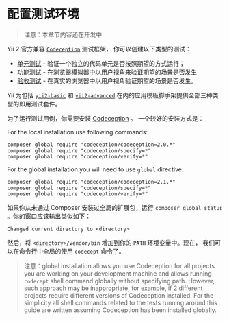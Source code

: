 配置测试环境
======================

> 注意：本章节内容还在开发中

Yii 2 官方兼容 [`Codeception`](https://github.com/Codeception/Codeception) 测试框架，
你可以创建以下类型的测试：

- [单元测试](test-unit.md) - 验证一个独立的代码单元是否按照期望的方式运行；
- [功能测试](test-functional.md) - 在浏览器模拟器中以用户视角来验证期望的场景是否发生
- [验收测试](test-acceptance.md) - 在真实的浏览器中以用户视角验证期望的场景是否发生。

Yii 为包括 [`yii2-basic`](https://github.com/yiisoft/yii2/tree/master/apps/basic) 和
[`yii2-advanced`](https://github.com/yiisoft/yii2/tree/master/apps/advanced) 
在内的应用模板脚手架提供全部三种类型的即用测试套件。

为了运行测试用例，你需要安装 [Codeception](https://github.com/Codeception/Codeception) 。
一个较好的安装方式是：

For the local installation use following commands:

```
composer global require "codeception/codeception=2.0.*"
composer global require "codeception/specify=*"
composer global require "codeception/verify=*"
```

For the global installation you will need to use `global` directive:

```
composer global require "codeception/codeception=2.1.*"
composer global require "codeception/specify=*"
composer global require "codeception/verify=*"
```

如果你从未通过 Composer 安装过全局的扩展包，运行 `composer global status` 。你的窗口应该输出类似如下：

```
Changed current directory to <directory>
```

然后，将 `<directory>/vendor/bin` 增加到你的 `PATH` 环境变量中。现在，
我们可以在命令行中全局的使用 `codecept` 命令了。

> 注意：global installation allows you use Codeception for all projects you are working on your development machine and
  allows running `codecept` shell command globally without specifying path. However, such approach may be inappropriate,
  for example, if 2 different projects require different versions of Codeception installed.
  For the simplicity all shell commands related to the tests running around this guide are written assuming Codeception
  has been installed globally.

